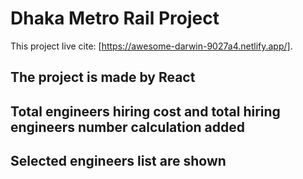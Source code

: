 # Dhaka Metro Rail Project

This project live cite: [https://awesome-darwin-9027a4.netlify.app/].

## The project is made by React

## Total engineers hiring cost and total hiring engineers number calculation added

## Selected engineers list are shown
